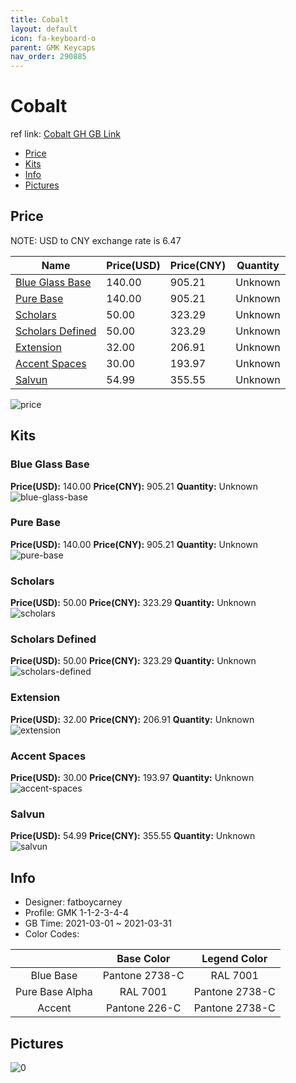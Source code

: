 ```yaml
---
title: Cobalt 
layout: default
icon: fa-keyboard-o
parent: GMK Keycaps
nav_order: 290885
---
```


# Cobalt 

ref link: [Cobalt GH GB Link](https://geekhack.org/index.php?topic=111443.0)

* [Price](#price)
* [Kits](#kits)
* [Info](#info)
* [Pictures](#pictures)

## Price

NOTE: USD to CNY exchange rate is 6.47

| Name          | Price(USD)   |  Price(CNY) | Quantity |
| ------------- | ------------ |  ---------- | -------- |
|[Blue Glass Base](#blue-glass-base)|140.00|905.21|Unknown|
|[Pure Base](#pure-base)|140.00|905.21|Unknown|
|[Scholars](#scholars)|50.00|323.29|Unknown|
|[Scholars Defined](#scholars-defined)|50.00|323.29|Unknown|
|[Extension](#extension)|32.00|206.91|Unknown|
|[Accent Spaces](#accent-spaces)|30.00|193.97|Unknown|
|[Salvun](#salvun)|54.99|355.55|Unknown|

<img src="{{ 'assets/images/gmk-keycaps/Cobalt/price.png' | relative_url }}" alt="price" class="image featured">

## Kits
### Blue Glass Base  
**Price(USD):** 140.00	**Price(CNY):** 905.21	**Quantity:** Unknown  
<img src="{{ 'assets/images/gmk-keycaps/Cobalt/kits_pics/blue-glass-base.jpg' | relative_url }}" alt="blue-glass-base" class="image featured">

### Pure Base  
**Price(USD):** 140.00	**Price(CNY):** 905.21	**Quantity:** Unknown  
<img src="{{ 'assets/images/gmk-keycaps/Cobalt/kits_pics/pure-base.jpg' | relative_url }}" alt="pure-base" class="image featured">

### Scholars  
**Price(USD):** 50.00	**Price(CNY):** 323.29	**Quantity:** Unknown  
<img src="{{ 'assets/images/gmk-keycaps/Cobalt/kits_pics/scholars.jpg' | relative_url }}" alt="scholars" class="image featured">

### Scholars Defined  
**Price(USD):** 50.00	**Price(CNY):** 323.29	**Quantity:** Unknown  
<img src="{{ 'assets/images/gmk-keycaps/Cobalt/kits_pics/scholars-defined.jpg' | relative_url }}" alt="scholars-defined" class="image featured">

### Extension  
**Price(USD):** 32.00	**Price(CNY):** 206.91	**Quantity:** Unknown  
<img src="{{ 'assets/images/gmk-keycaps/Cobalt/kits_pics/extension.jpg' | relative_url }}" alt="extension" class="image featured">

### Accent Spaces  
**Price(USD):** 30.00	**Price(CNY):** 193.97	**Quantity:** Unknown  
<img src="{{ 'assets/images/gmk-keycaps/Cobalt/kits_pics/accent-spaces.jpg' | relative_url }}" alt="accent-spaces" class="image featured">

### Salvun  
**Price(USD):** 54.99	**Price(CNY):** 355.55	**Quantity:** Unknown  
<img src="{{ 'assets/images/gmk-keycaps/Cobalt/kits_pics/salvun.png' | relative_url }}" alt="salvun" class="image featured">

## Info
* Designer: fatboycarney  
* Profile: GMK 1-1-2-3-4-4  
* GB Time: 2021-03-01 ~ 2021-03-31  
* Color Codes:  

| |Base Color     | Legend Color
| :-------------: | :-------------: | :------------:
|Blue Base|Pantone 2738-C|RAL 7001
|Pure Base Alpha|RAL 7001|Pantone 2738-C
|Accent|Pantone 226-C|Pantone 2738-C


## Pictures  
<img src="{{ 'assets/images/gmk-keycaps/Cobalt/rendering_pics/0.jpg' | relative_url }}" alt="0" class="image featured">
